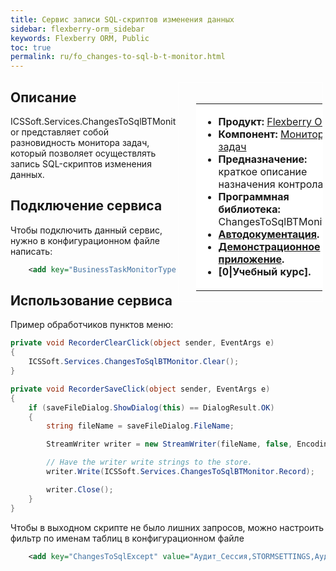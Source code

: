 ```yaml
---
title: Сервис записи SQL-скриптов изменения данных
sidebar: flexberry-orm_sidebar
keywords: Flexberry ORM, Public
toc: true
permalink: ru/fo_changes-to-sql-b-t-monitor.html
---
```


<div style="margin:5px; padding-left:28px; float:right; width:40%; outline:1px solid white;">
<br>
<table border="0" width="100%" bgcolor="#6495ED">
<tbody><tr><td bgcolor="#FFFFFF">

* **Продукт:** [Flexberry ORM](flexberry-o-r-m.html)
* **Компонент:** [Монитор задач](business-task-monitor.html)
* **Предназначение:** краткое описание назначения контрола.
* **Программная библиотека:** ChangesToSqlBTMonitor.dll
* **[Автодокументация](http://www.google.ru).**
* **[Демонстрационное приложение](https://github.com/Flexberry/FlexberryORM-DemoApp).**
* **[0|Учебный курс].**

</td>
</tr></tbody></table></a>
</div>

## Описание
ICSSoft.Services.ChangesToSqlBTMonitor представляет собой разновидность монитора задач, который позволяет осуществлять запись SQL-скриптов изменения данных.

## Подключение сервиса
Чтобы подключить данный сервис, нужно в конфигурационном файле написать:

```xml
    <add key="BusinessTaskMonitorType" value="ICSSoft.Services.ChangesToSqlBTMonitor, ChangesToSqlBTMonitor, Version=1.0.0.1, Culture=neutral, PublicKeyToken=e5ad39f116a43e0b"/>
```

## Использование сервиса
Пример обработчиков пунктов меню:

```cs
private void RecorderClearClick(object sender, EventArgs e)
{
	ICSSoft.Services.ChangesToSqlBTMonitor.Clear();
}

private void RecorderSaveClick(object sender, EventArgs e)
{
	if (saveFileDialog.ShowDialog(this) == DialogResult.OK)
	{
		string fileName = saveFileDialog.FileName;

		StreamWriter writer = new StreamWriter(fileName, false, Encoding.UTF8);

		// Have the writer write strings to the store.
		writer.Write(ICSSoft.Services.ChangesToSqlBTMonitor.Record);

		writer.Close();
	}
}
```

Чтобы в выходном скрипте не было лишних запросов, можно настроить фильтр по именам таблиц в конфигурационном файле

```xml
    <add key="ChangesToSqlExcept" value="Аудит_Сессия,STORMSETTINGS,АудитОперации,АудитИзменения"/>
```
